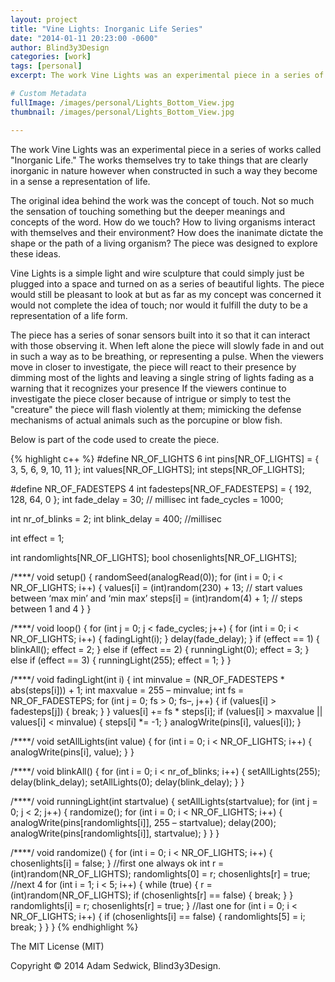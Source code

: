 ```yaml
---
layout: project
title: "Vine Lights: Inorganic Life Series"
date: "2014-01-11 20:23:00 -0600"
author: Blind3y3Design
categories: [work]
tags: [personal]
excerpt: The work Vine Lights was an experimental piece in a series of works called "Inorganic Life." The works themselves try to take things that are clearly inorganic in nature however when constructed in such a way they become in a sense a representation of life.

# Custom Metadata
fullImage: /images/personal/Lights_Bottom_View.jpg
thumbnail: /images/personal/Lights_Bottom_View.jpg

---
```


The work Vine Lights was an experimental piece in a series of works called "Inorganic Life." The works themselves try to take things that are clearly inorganic in nature however when constructed in such a way they become in a sense a representation of life.

<!--more-->

The original idea behind the work was the concept of touch. Not so much the sensation of touching something but the deeper meanings and concepts of the word. How do we touch? How to living organisms interact with themselves and their environment? How does the inanimate dictate the shape or the path of a living organism? The piece was designed to explore these ideas.

Vine Lights is a simple light and wire sculpture that could simply just be plugged into a space and turned on as a series of beautiful lights. The piece would still be pleasant to look at but as far as my concept was concerned it would not complete the idea of touch; nor would it fulfill the duty to be a representation of a life form.

The piece has a series of sonar sensors built into it so that it can interact with those observing it. When left alone the piece will slowly fade in and out in such a way as to be breathing, or representing a pulse. When the viewers move in closer to investigate, the piece will react to their presence by dimming most of the lights and leaving a single string of lights fading as a warning that it recognizes your presence If the viewers continue to investigate the piece closer because of intrigue or simply to test the "creature" the piece will flash violently at them; mimicking the defense mechanisms of actual animals such as the porcupine or blow fish.

Below is part of the code used to create the piece. 

{% highlight c++ %}
#define NR_OF_LIGHTS 6
  int pins[NR_OF_LIGHTS] = { 3, 5, 6, 9, 10, 11 };
  int values[NR_OF_LIGHTS];
  int steps[NR_OF_LIGHTS];

#define NR_OF_FADESTEPS 4
  int fadesteps[NR_OF_FADESTEPS] = { 192, 128, 64, 0 };
  int fade_delay = 30; // millisec
  int fade_cycles = 1000;

  int nr_of_blinks = 2;
  int blink_delay = 400; //millisec

  int effect = 1;

  int randomlights[NR_OF_LIGHTS];
  bool chosenlights[NR_OF_LIGHTS];

/****/
void setup() {
  randomSeed(analogRead(0));
  for (int i = 0; i < NR_OF_LIGHTS; i++) {
    values[i] = (int)random(230) + 13; // start values between ‘max min’ and ‘min max’
    steps[i] = (int)random(4) + 1; // steps between 1 and 4
  }
}

/****/
void loop() {
  for (int j = 0; j < fade_cycles; j++) {
    for (int i = 0; i < NR_OF_LIGHTS; i++) {
      fadingLight(i);
    }
    delay(fade_delay);
  }
  if (effect == 1) {
    blinkAll();
    effect = 2;
  }
  else if (effect == 2) {
    runningLight(0);
    effect = 3;
  }
  else if (effect == 3) {
    runningLight(255);
    effect = 1;
  }
}

/****/
void fadingLight(int i) {
  int minvalue = (NR_OF_FADESTEPS * abs(steps[i])) + 1;
  int maxvalue = 255 – minvalue;
  int fs = NR_OF_FADESTEPS;
  for (int j = 0; fs > 0; fs–, j++) {
    if (values[i] > fadesteps[j]) {
      break;
    }
  }
  values[i] += fs * steps[i];
  if (values[i] > maxvalue  ||  values[i] < minvalue) {
    steps[i] *= -1;
  }
  analogWrite(pins[i], values[i]);
}

/****/
void setAllLights(int value) {
  for (int i = 0; i < NR_OF_LIGHTS; i++) {
    analogWrite(pins[i], value);
  }
}

/****/
void blinkAll() {
  for (int i = 0; i < nr_of_blinks; i++) {
    setAllLights(255);
    delay(blink_delay);
    setAllLights(0);
    delay(blink_delay);
  }
}

/****/
void runningLight(int startvalue) {
  setAllLights(startvalue);
  for (int j = 0; j < 2; j++) {
    randomize();
    for (int i = 0; i < NR_OF_LIGHTS; i++) {
      analogWrite(pins[randomlights[i]], 255 – startvalue);
      delay(200);
      analogWrite(pins[randomlights[i]], startvalue);
    }
  }
}

/****/
void randomize() {
  for (int i = 0; i < NR_OF_LIGHTS; i++) {
    chosenlights[i] = false;
  }
  //first one always ok
    int r = (int)random(NR_OF_LIGHTS);
    randomlights[0] = r;
    chosenlights[r] = true;
  //next 4
    for (int i = 1; i < 5; i++) {
    while (true) {
      r = (int)random(NR_OF_LIGHTS);
      if (chosenlights[r] == false) {
        break;
      }
    }
    randomlights[i] = r;
    chosenlights[r] = true;
  }
  //last one
  for (int i = 0; i < NR_OF_LIGHTS; i++) {
    if (chosenlights[i] == false) {
      randomlights[5] = i;
      break;
    }
  }
}
{% endhighlight %}

The MIT License (MIT)

Copyright &copy; 2014 Adam Sedwick, Blind3y3Design.